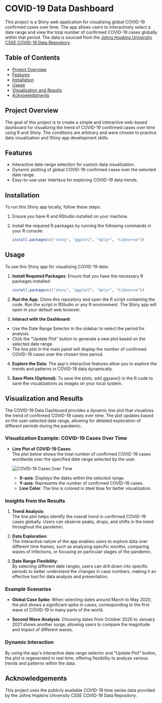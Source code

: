 # COVID-19 Data Dashboard

This project is a Shiny web application for visualizing global COVID-19 confirmed cases over time. The app allows users to interactively select a date range and view the total number of confirmed COVID-19 cases globally within that period. The data is sourced from the [Johns Hopkins University CSSE COVID-19 Data Repository](https://github.com/CSSEGISandData/COVID-19).

## Table of Contents
- [Project Overview](#project-overview)
- [Features](#features)
- [Installation](#installation)
- [Usage](#usage)
- [Visualization and Results](#visualization-and-results)
- [Acknowledgments](#acknowledgements)

## Project Overview

The goal of this project is to create a simple and interactive web-based dashboard for visualizing the trend of COVID-19 confirmed cases over time using R and Shiny. The conditions are arbitrary and were chosen to practice data visualization and Shiny app development skills.

## Features

- Interactive date range selection for custom data visualization.
- Dynamic plotting of global COVID-19 confirmed cases over the selected date range.
- Easy-to-use user interface for exploring COVID-19 data trends.

## Installation

To run this Shiny app locally, follow these steps:

1. Ensure you have R and RStudio installed on your machine.
2. Install the required R packages by running the following commands in your R console:

   ```r
   install.packages(c("shiny", "ggplot2", "dplyr", "tidyverse"))
   ```

## Usage

To use this Shiny app for visualizing COVID-19 data:

1. **Install Required Packages**: Ensure that you have the necessary R packages installed:

   ```r
   install.packages(c("shiny", "ggplot2", "dplyr", "tidyverse"))
2. **Run the App**: Clone this repository and open the R script containing the code. Run the script in RStudio or any R environment. The Shiny app will open in your default web browser.

3. **Interact with the Dashboard**:
- Use the Date Range Selector in the sidebar to select the period for analysis.
- Click the "Update Plot" button to generate a new plot based on the selected date range.
- The line plot in the main panel will display the number of confirmed COVID-19 cases over the chosen time period.

4. **Explore the Data**: The app's interactive features allow you to explore the trends and patterns in COVID-19 data dynamically.

5. **Save Plots (Optional)**: To save the plots, add ggsave() in the R code to save the visualizations as images on your local system.


## Visualization and Results

The COVID-19 Data Dashboard provides a dynamic line plot that visualizes the trend of confirmed COVID-19 cases over time. The plot updates based on the user-selected date range, allowing for detailed exploration of different periods during the pandemic.

### Visualization Example: COVID-19 Cases Over Time

- **Line Plot of COVID-19 Cases**:  
  The plot below shows the total number of confirmed COVID-19 cases worldwide over the specified date range selected by the user.

  ![COVID-19 Cases Over Time](COVID_plot_1.jpg)

  - **X-axis**: Displays the dates within the selected range.
  - **Y-axis**: Represents the number of confirmed COVID-19 cases.
  - **Line Color**: The line is colored in steel blue for better visualization.

### Insights from the Results

1. **Trend Analysis**:  
   The line plot helps identify the overall trend in confirmed COVID-19 cases globally. Users can observe peaks, drops, and shifts in the trend throughout the pandemic.

2. **Data Exploration**:  
   The interactive nature of the app enables users to explore data over different time frames, such as analyzing specific months, comparing waves of infections, or focusing on particular stages of the pandemic.

3. **Date Range Flexibility**:  
   By selecting different date ranges, users can drill down into specific periods to better understand the changes in case numbers, making it an effective tool for data analysis and presentation.

### Example Scenarios

- **Global Case Spike**: When selecting dates around March to May 2020, the plot shows a significant spike in cases, corresponding to the first wave of COVID-19 in many parts of the world.
  
- **Second Wave Analysis**: Choosing dates from October 2020 to January 2021 shows another surge, allowing users to compare the magnitude and impact of different waves.

### Dynamic Interaction

By using the app's interactive date range selector and "Update Plot" button, the plot is regenerated in real time, offering flexibility to analyze various trends and patterns within the data.

## Acknowledgements

This project uses the publicly available COVID-19 time series data provided by the Johns Hopkins University CSSE COVID-19 Data Repository.

